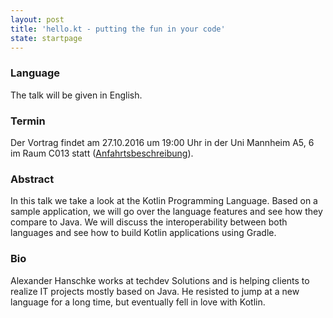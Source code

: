 ```yaml
---
layout: post
title: 'hello.kt - putting the fun in your code'
state: startpage
---
```


### Language

The talk will be given in English.

### Termin

Der Vortrag findet am 27.10.2016 um 19:00 Uhr in der Uni Mannheim A5, 6 im Raum C013 statt ([Anfahrtsbeschreibung](/getting-there)).

### Abstract

In this talk we take a look at the Kotlin Programming Language. Based on a sample application, we will go over the language features and see how they compare to Java. We will discuss the interoperability between both languages and see how to build Kotlin applications using Gradle.

### Bio

Alexander Hanschke works at techdev Solutions and is helping clients to realize IT projects mostly based on Java. He resisted to jump at a new language for a long time, but eventually fell in love with Kotlin.
